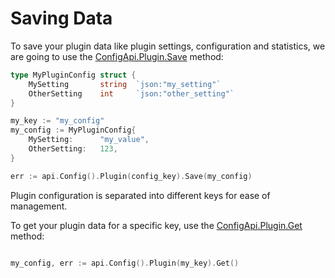 # Saving Data

To save your plugin data like plugin settings, configuration and statistics, we are going to use the [ConfigApi.Plugin.Save](../api/config-api.md#plugin) method:

```go
type MyPluginConfig struct {
    MySetting       string  `json:"my_setting"`
    OtherSetting    int     `json:"other_setting"`
}

my_key := "my_config"
my_config := MyPluginConfig{
    MySetting:      "my_value",
    OtherSetting:   123,
}

err := api.Config().Plugin(config_key).Save(my_config)
```

Plugin configuration is separated into different keys for ease of management.

To get your plugin data for a specific key, use the [ConfigApi.Plugin.Get](../api/config-api.md#plugin) method:
```go

my_config, err := api.Config().Plugin(my_key).Get()
```


